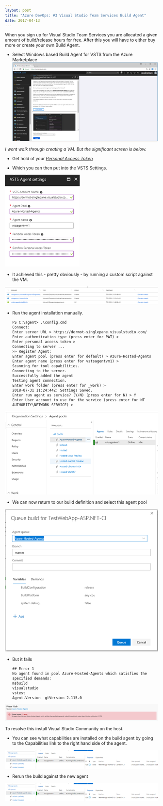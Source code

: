 ```yaml
---
layout: post
title: "Azure DevOps: #3 Visual Studio Team Services Build Agent"
date: 2017-04-13
---
```


When you sign up for Visual Studio Team Services you are allocated a given amount of build/release hours for free.  After this you will have to either buy more or create your own Build Agent.

- Select Windows based Build Agent for VSTS from the Azure Marketplace
![](/images/New-Windows-Build-Agent-01-01.png)

*I wont walk through creating a VM.  But the significant screen is below.*

- Get hold of your _[Personal Access Token](https://docs.microsoft.com/en-us/vsts/organizations/accounts/use-personal-access-tokens-to-authenticate?view=vsts)_

- Which you can then put into the VSTS Settings.

![](/images/New-Windows-Build-Agent-02.png)

- It achieved this - pretty obviously - by running a custom script against the VM.

![](/images/New-Windows-Build-Agent-03.png)

- Run the agent installation manually.

      PS C:\agent> .\config.cmd
      Connect:
      Enter server URL > https://dermot-singlepane.visualstudio.com/
      Enter authentication type (press enter for PAT) >
      Enter personal access token > 
      Connecting to server ...
      >> Register Agent:
      Enter agent pool (press enter for default) > Azure-Hosted-Agents
      Enter agent name (press enter for vstsagentvm1) >
      Scanning for tool capabilities.
      Connecting to the server.
      Successfully added the agent
      Testing agent connection.
      Enter work folder (press enter for _work) >
      2018-07-31 11:24:44Z: Settings Saved.
      Enter run agent as service? (Y/N) (press enter for N) > Y
      Enter User account to use for the service (press enter for NT AUTHORITY\NETWORK SERVICE) >

![](/images/New-Windows-Build-Agent-04.png)

- We can now return to our build definition and select this agent pool

![](/images/New-Windows-Build-Agent-05.png)

- But it fails

      ## Error 1
      No agent found in pool Azure-Hosted-Agents which satisfies the specified demands:
      msbuild
      visualstudio
      vstest
      Agent.Version -gtVersion 2.115.0 

![](/images/New-Windows-Build-Agent-06.png)

To resolve this install Visual Studio Community on the host.

- You can see what capabilities are installed on the build agent by going to the Capabilities link to the right hand side of the agent.

![](/images/New-Windows-Build-Agent-08.png)

- Rerun the build against the new agent

![](/images/New-Windows-Build-Agent-08.png)
